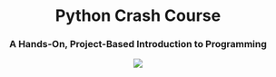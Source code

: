 <h1 align ="Center">Python Crash Course</h1> 

<h3 align="center" >A Hands-On, Project-Based Introduction to Programming</h3> 

<p align="center">
  <img src="https://images-na.ssl-images-amazon.com/images/I/51PZ6YIfe9L._SX376_BO1,204,203,200_.jpg" />
</p>
